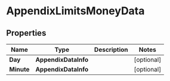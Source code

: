# AppendixLimitsMoneyData


## Properties

| Name | Type | Description | Notes |
|------------ | ------------- | ------------- | -------------|
**Day** | **AppendixDataInfo** |  |[optional]|
**Minute** | **AppendixDataInfo** |  |[optional]|